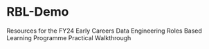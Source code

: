 # RBL-Demo
Resources for the FY24 Early Careers Data Engineering Roles Based Learning Programme Practical Walkthrough
